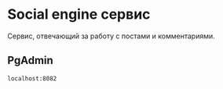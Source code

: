 # Social engine сервис

Сервис, отвечающий за работу с постами и комментариями.

## PgAdmin

```
localhost:8082
```
